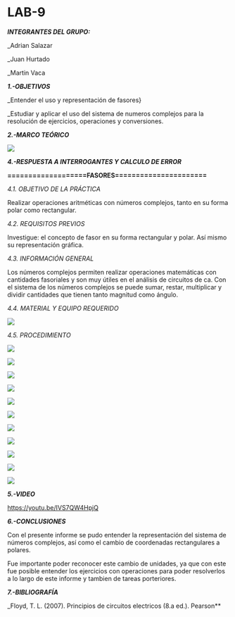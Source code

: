 # LAB-9
***INTEGRANTES DEL GRUPO:***

_Adrian Salazar

_Juan Hurtado

_Martin Vaca

***1.-OBJETIVOS***

_Entender el uso y representación de fasores}

_Estudiar y aplicar el uso del sistema de numeros complejos para la resolución de ejercicios, operaciones y conversiones.

***2.-MARCO TEÓRICO***

![](https://github.com/smvaca2/LAB-9/blob/b64fbb65c9d5d7e22699a1af3ac85242de2f0dad/teo.PNG)

***4.-RESPUESTA A INTERROGANTES Y CALCULO DE ERROR***

**===================FASORES======================**

*4.1. OBJETIVO DE LA PRÁCTICA*

Realizar operaciones aritméticas con números complejos, tanto en su forma polar
como rectangular.

*4.2. REQUISITOS PREVIOS*

Investigue: el concepto de fasor en su forma rectangular y polar. Así mismo su
representación gráfica.

*4.3. INFORMACIÓN GENERAL*

Los números complejos permiten realizar operaciones matemáticas con
cantidades fasoriales y son muy útiles en el análisis de circuitos de ca. Con el sistema de
los números complejos se puede sumar, restar, multiplicar y dividir cantidades que tienen
tanto magnitud como ángulo.

*4.4. MATERIAL Y EQUIPO REQUERIDO*

![](https://github.com/smvaca2/LAB-9/blob/b64fbb65c9d5d7e22699a1af3ac85242de2f0dad/mat.PNG)

*4.5. PROCEDIMIENTO*

![](https://github.com/smvaca2/LAB-9/blob/c073a9824f75c9e0c96ef7c569e1da35e793018a/WhatsApp%20Image%202022-08-25%20at%2010.00.58%20PM.jpeg)

![](https://github.com/smvaca2/LAB-9/blob/c073a9824f75c9e0c96ef7c569e1da35e793018a/WhatsApp%20Image%202022-08-25%20at%2010.00.58%20PM%20(1).jpeg)

![](https://github.com/smvaca2/LAB-9/blob/c073a9824f75c9e0c96ef7c569e1da35e793018a/WhatsApp%20Image%202022-08-25%20at%2010.00.59%20PM.jpeg)

![](https://github.com/smvaca2/LAB-9/blob/c073a9824f75c9e0c96ef7c569e1da35e793018a/WhatsApp%20Image%202022-08-25%20at%2010.00.59%20PM%20(1).jpeg)

![](https://github.com/smvaca2/LAB-9/blob/c073a9824f75c9e0c96ef7c569e1da35e793018a/WhatsApp%20Image%202022-08-25%20at%2010.01.00%20PM.jpeg)

![](https://github.com/smvaca2/LAB-9/blob/fba2bbbdd4cbbdc5e99188021309721f4d54c704/WhatsApp%20Image%202022-08-26%20at%209.07.52%20AM.jpeg)

![](https://github.com/smvaca2/LAB-9/blob/fba2bbbdd4cbbdc5e99188021309721f4d54c704/WhatsApp%20Image%202022-08-26%20at%209.07.55%20AM.jpeg)

![](https://github.com/smvaca2/LAB-9/blob/fba2bbbdd4cbbdc5e99188021309721f4d54c704/WhatsApp%20Image%202022-08-26%20at%209.08.04%20AM.jpeg)

![](https://github.com/smvaca2/LAB-9/blob/fba2bbbdd4cbbdc5e99188021309721f4d54c704/WhatsApp%20Image%202022-08-26%20at%209.08.05%20AM.jpeg)

![](https://github.com/smvaca2/LAB-9/blob/fba2bbbdd4cbbdc5e99188021309721f4d54c704/WhatsApp%20Image%202022-08-26%20at%209.08.21%20AM.jpeg)

![](https://github.com/smvaca2/LAB-9/blob/fba2bbbdd4cbbdc5e99188021309721f4d54c704/WhatsApp%20Image%202022-08-26%20at%209.08.19%20AM.jpeg)

***5.-VIDEO***

https://youtu.be/IVS7QW4HpjQ

***6.-CONCLUSIONES***

Con el presente informe se pudo entender la representación del sistema de números complejos, así como el cambio de coordenadas rectangulares a polares. 

Fue importante poder reconocer este cambio de unidades, ya que con este fue posible entender los ejercicios con operaciones para poder resolverlos a lo largo de este informe y tambien de tareas porteriores.

***7.-BIBLIOGRAFÍA***

_Floyd, T. L. (2007). Principios de circuitos electricos (8.a ed.). Pearson**
